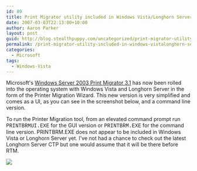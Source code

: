 ```yaml
---
id: 89
title: Print Migrator utility included in Windows Vista/Longhorn Server
date: 2007-03-03T22:13:00+10:00
author: Aaron Parker
layout: post
guid: http://blog.stealthpuppy.com/uncategorized/print-migrator-utility-included-in-windows-vistalonghorn-server
permalink: /print-migrator-utility-included-in-windows-vistalonghorn-server/
categories:
  - Microsoft
tags:
  - Windows-Vista
---
```

Microsoft's [Windows Server 2003 Print Migrator 3.1](http://www.microsoft.com/WindowsServer2003/techinfo/overview/printmigrator3.1.mspx) has now been rolled into the operating system with Windows Vista and Longhorn Server in the form of the Printer Migration Wizard. This new version is very simplified and comes as a UI, as you can see in the screenshot below, and a command line version.

To run the Printer Migration tool, from an elevated command prompt run <font face="courier new,courier">PRINTBRMUI.EXE</font> for the GUI version or <font face="courier new,courier">PRINTBRM.EXE</font> for the command line version. PRINTBRM.EXE does not appear to be included in Windows Vista or Longhorn Server yet. I've not had a chance to check out the latest Longhorn Server CTP but one would assume that it will be there before RTM.

<img border="0" src="https://stealthpuppy.com/wp-content/uploads/2007/03/1000.14.1073.PrintMigrator.png" />